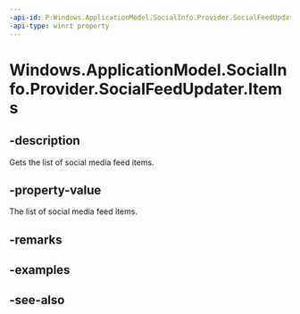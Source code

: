 ----api-id: P:Windows.ApplicationModel.SocialInfo.Provider.SocialFeedUpdater.Items
-api-type: winrt property
---<!-- Property syntaxpublic Windows.Foundation.Collections.IVector<Windows.ApplicationModel.SocialInfo.SocialFeedItem> Items { get; }--># Windows.ApplicationModel.SocialInfo.Provider.SocialFeedUpdater.Items## -descriptionGets the list of social media feed items.## -property-valueThe list of social media feed items.## -remarks## -examples## -see-also